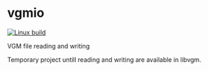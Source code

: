 # vgmio
[![Linux build](https://github.com/vampirefrog/vgmio/actions/workflows/linux.yml/badge.svg)](https://github.com/vampirefrog/vgmio/actions/workflows/linux.yml)

VGM file reading and writing

Temporary project untill reading and writing are available in libvgm.
